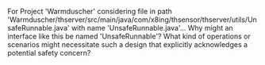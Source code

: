 For Project 'Warmduscher' considering file in path 'Warmduscher/thserver/src/main/java/com/x8ing/thsensor/thserver/utils/UnsafeRunnable.java' with name 'UnsafeRunnable.java'... 
Why might an interface like this be named 'UnsafeRunnable'? What kind of operations or scenarios might necessitate such a design that explicitly acknowledges a potential safety concern?